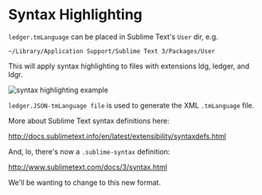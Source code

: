 # Syntax Highlighting

`ledger.tmLanguage` can be placed in Sublime Text's `User` dir, e.g.

    ~/Library/Application Support/Sublime Text 3/Packages/User

This will apply syntax highlighting to files with extensions ldg,
ledger, and ldgr.

![syntax highlighting
example](../docs/images/ledger-syntax-highlighting-again.png)

`ledger.JSON-tmLanguage file` is used to generate the XML `.tmLanguage`
file.

More about Sublime Text syntax definitions here:

http://docs.sublimetext.info/en/latest/extensibility/syntaxdefs.html

And, lo, there's now a `.sublime-syntax` definition:

http://www.sublimetext.com/docs/3/syntax.html

We'll be wanting to change to this new format.
